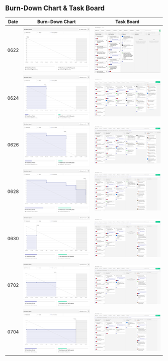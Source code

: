 ## Burn-Down Chart & Task Board

|Date|Burn-Down Chart|Task Board|
|----|---------------|----------|
|0622| ![](./0622-bdc.png) |  ![](./0622-tb.png)   |
|0624| ![](./0624-bdc.png) |  ![](./0624-tb.png)   |
|0626| ![](./0626-bdc.png) |  ![](./0626-tb.png)   |
|0628| ![](./0628-bdc.png) |  ![](./0628-tb.png)   |
|0630| ![](./0630-bdc.png) |  ![](./0630-tb.png)   |
|0702| ![](./0702-bdc.png) |  ![](./0702-tb.png)   |
|0704| ![](./0704-bdc.png) |  ![](./0704-tb.png)   |